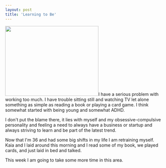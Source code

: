 ```yaml
---
layout: post
title: 'Learning to Be'
---
```

<p style="text-align: left;"><a href="http://www.kinlane.com.php5-2.websitetestlink.com/wp-content/uploads/2008/09/kin_on_rocks.jpg"><img class="size-medium wp-image-202 alignright" title="Kin on the Rocks" src="http://www.kinlane.com.php5-2.websitetestlink.com/wp-content/uploads/2008/09/kin_on_rocks-300x225.jpg" alt="" width="300" height="225" /></a>I have a serious problem with working too much.  I have trouble sitting still and watching TV let alone something as simple as reading a book or playing a card game.  I think somewhat started with being young and somewhat ADHD.<p></p>
I don't put the blame there, it lies with myself and my obsessive-compulsive personality and feeling a need to always have a business or startup and always striving to learn and be part of the latest trend.<p></p>
Now that I'm 36 and had some big shifts in my life I am retraining myself.  Kaia and I laid around this morning and I read some of my book, we played cards, and just laid in bed and talked.<p></p>
This week I am going to take some more time in this area.